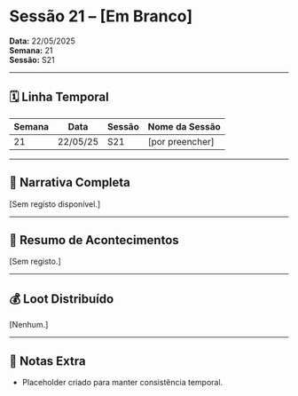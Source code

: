 # Sessão 21 – [Em Branco]  
**Data:** 22/05/2025  
**Semana:** 21  
**Sessão:** S21  

---

## 🗓 Linha Temporal
| Semana | Data      | Sessão | Nome da Sessão |
|--------|-----------|--------|----------------|
| 21     | 22/05/25  | S21    | [por preencher] |

---

## 📖 Narrativa Completa
[Sem registo disponível.]

---

## 🎲 Resumo de Acontecimentos
[Sem registo.]

---

## 💰 Loot Distribuído
[Nenhum.]

---

## 🧾 Notas Extra
- Placeholder criado para manter consistência temporal.
